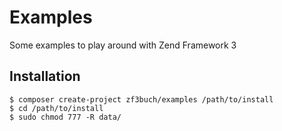 # Examples

Some examples to play around with Zend Framework 3 

## Installation

```
$ composer create-project zf3buch/examples /path/to/install
$ cd /path/to/install
$ sudo chmod 777 -R data/
```
